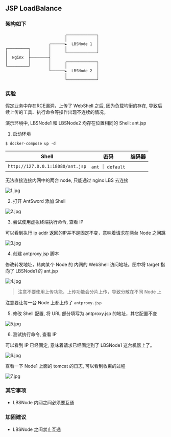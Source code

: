 ## JSP LoadBalance

### 架构如下

```
                          ┌─────────────┐
                          │             │
                   ┌──────►  LBSNode 1  │
┌─────────┐        │      │             │
│         │        │      └─────────────┘
│  Nginx  ├────────┤
│         │        │      ┌─────────────┐
└─────────┘        │      │             │
                   └──────►  LBSNode 2  │
                          │             │
                          └─────────────┘
```


### 实验

假定业务中存在RCE漏洞，上传了 WebShell 之后, 因为负载均衡的存在, 导致后续上传的工具、执行命令等操作出现不连续的情况。

演示环境中, LBSNode1 和 LBSNode2 均存在位置相同的 Shell: ant.jsp

1. 启动环境

```
$ docker-compose up -d
```

Shell | 密码 | 编码器
:-:|:-:|:-:
`http://127.0.0.1:18080/ant.jsp` | `ant` ｜ `default`

无法直接连接内网中的两台 node, 只能通过 nginx LBS 去连接

![1.jpg](https://i.loli.net/2021/03/19/vJPXnZx1flAL3G6.jpg)

2. 打开 AntSword 添加 Shell

![2.jpg](https://i.loli.net/2021/03/19/KcgyjuTVOLNt1fo.jpg)

3. 尝试使用虚拟终端执行命令, 查看 IP

可以看到执行 ip addr 返回的IP并不是固定不变，意味着请求在两台 Node 之间跳

![3.jpg](https://i.loli.net/2021/03/19/tTBjqLuwFUpHXil.jpg)

4. 创建 antproxy.jsp 脚本

修改转发地址，转向某个 Node 的 内网的 WebShell 访问地址。图中将 target 指向了 LBSNode1 的 ant.jsp

![4.jpg](https://i.loli.net/2021/03/19/Qns5C387fezGTay.jpg)

> 注意不要使用上传功能，上传功能会分片上传，导致分散在不同 Node 上

注意要让每一台 Node 上都上传了 `antproxy.jsp`


5. 修改 Shell 配置, 将 URL 部分填写为 antproxy.jsp 的地址，其它配置不变

![5.jpg](https://i.loli.net/2021/03/19/cODduXS1E8q4BN7.jpg)

6. 测试执行命令, 查看 IP

可以看到 IP 已经固定, 意味着请求已经固定到了 LBSNode1 这台机器上了。

![6.jpg](https://i.loli.net/2021/03/19/uQEdoOXg9SrJ4wf.jpg)

查看一下 Node1 上面的 tomcat 的日志, 可以看到收束的过程

![7.jpg](https://i.loli.net/2021/03/19/MjFqOD1mIB4swyu.jpg)

### 其它事项

* LBSNode 内网之间必须要互通

### 加固建议

* LBSNode 之间禁止互通
